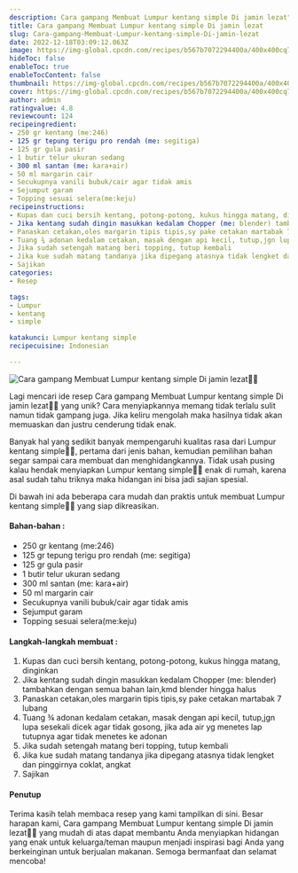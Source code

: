 ```yaml
---
description: Cara gampang Membuat Lumpur kentang simple Di jamin lezat"
title: Cara gampang Membuat Lumpur kentang simple Di jamin lezat
slug: Cara-gampang-Membuat-Lumpur-kentang-simple-Di-jamin-lezat
date: 2022-12-18T03:09:12.063Z
image: https://img-global.cpcdn.com/recipes/b567b7072294400a/400x400cq70/photo.jpg
hideToc: false
enableToc: true
enableTocContent: false
thumbnail: https://img-global.cpcdn.com/recipes/b567b7072294400a/400x400cq70/photo.jpg
cover: https://img-global.cpcdn.com/recipes/b567b7072294400a/400x400cq70/photo.jpg
author: admin
ratingvalue: 4.8
reviewcount: 124
recipeingredient:
- 250 gr kentang (me:246)
- 125 gr tepung terigu pro rendah (me: segitiga)
- 125 gr gula pasir
- 1 butir telur ukuran sedang
- 300 ml santan (me: kara+air)
- 50 ml margarin cair
- Secukupnya vanili bubuk/cair agar tidak amis
- Sejumput garam
- Topping sesuai selera(me:keju)
recipeinstructions:
- Kupas dan cuci bersih kentang, potong-potong, kukus hingga matang, dinginkan
- Jika kentang sudah dingin masukkan kedalam Chopper (me: blender) tambahkan dengan semua bahan lain,kmd blender hingga halus
- Panaskan cetakan,oles margarin tipis tipis,sy pake cetakan martabak 7 lubang
- Tuang ¾ adonan kedalam cetakan, masak dengan api kecil, tutup,jgn lupa sesekali dicek agar tidak gosong, jika ada air yg menetes lap tutupnya agar tidak menetes ke adonan
- Jika sudah setengah matang beri topping, tutup kembali
- Jika kue sudah matang tandanya jika dipegang atasnya tidak lengket dan pinggirnya coklat, angkat
- Sajikan
categories:
- Resep

tags:
- Lumpur
- kentang
- simple

katakunci: Lumpur kentang simple
recipecuisine: Indonesian

---
```


![Cara gampang Membuat Lumpur kentang simple Di jamin lezat👩‍🍳](https://img-global.cpcdn.com/recipes/b567b7072294400a/400x400cq70/photo.jpg)

Lagi mencari ide resep Cara gampang Membuat Lumpur kentang simple Di jamin lezat👩‍🍳 yang unik? Cara menyiapkannya memang tidak terlalu sulit namun tidak gampang juga. Jika keliru mengolah maka hasilnya tidak akan memuaskan dan justru cenderung tidak enak.

Banyak hal yang sedikit banyak mempengaruhi kualitas rasa dari Lumpur kentang simple👩‍🍳, pertama dari jenis bahan, kemudian pemilihan bahan segar sampai cara membuat dan menghidangkannya. Tidak usah pusing kalau hendak menyiapkan Lumpur kentang simple👩‍🍳 enak di rumah, karena asal sudah tahu triknya maka hidangan ini bisa jadi sajian spesial.

Di bawah ini ada beberapa cara mudah dan praktis untuk membuat Lumpur kentang simple👩‍🍳 yang siap dikreasikan.

<!--inarticleads1-->

#### Bahan-bahan :

- 250 gr kentang (me:246)
- 125 gr tepung terigu pro rendah (me: segitiga)
- 125 gr gula pasir
- 1 butir telur ukuran sedang
- 300 ml santan (me: kara+air)
- 50 ml margarin cair
- Secukupnya vanili bubuk/cair agar tidak amis
- Sejumput garam
- Topping sesuai selera(me:keju)

<!--inarticleads2-->

#### Langkah-langkah membuat :

1. Kupas dan cuci bersih kentang, potong-potong, kukus hingga matang, dinginkan
1. Jika kentang sudah dingin masukkan kedalam Chopper (me: blender) tambahkan dengan semua bahan lain,kmd blender hingga halus
1. Panaskan cetakan,oles margarin tipis tipis,sy pake cetakan martabak 7 lubang
1. Tuang ¾ adonan kedalam cetakan, masak dengan api kecil, tutup,jgn lupa sesekali dicek agar tidak gosong, jika ada air yg menetes lap tutupnya agar tidak menetes ke adonan
1. Jika sudah setengah matang beri topping, tutup kembali
1. Jika kue sudah matang tandanya jika dipegang atasnya tidak lengket dan pinggirnya coklat, angkat
1. Sajikan

#### Penutup

Terima kasih telah membaca resep yang kami tampilkan di sini. Besar harapan kami, Cara gampang Membuat Lumpur kentang simple Di jamin lezat👩‍🍳 yang mudah di atas dapat membantu Anda menyiapkan hidangan yang enak untuk keluarga/teman maupun menjadi inspirasi bagi Anda yang berkeinginan untuk berjualan makanan. Semoga bermanfaat dan selamat mencoba!